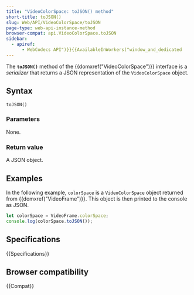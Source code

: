 ```yaml
---
title: "VideoColorSpace: toJSON() method"
short-title: toJSON()
slug: Web/API/VideoColorSpace/toJSON
page-type: web-api-instance-method
browser-compat: api.VideoColorSpace.toJSON
sidebar:
  - apiref:
      - WebCodecs API")}}{{AvailableInWorkers("window_and_dedicated
---
```


The **`toJSON()`** method of the {{domxref("VideoColorSpace")}} interface is a _serializer_ that returns a JSON representation of the `VideoColorSpace` object.

## Syntax

```js-nolint
toJSON()
```

### Parameters

None.

### Return value

A JSON object.

## Examples

In the following example, `colorSpace` is a `VideoColorSpace` object returned from {{domxref("VideoFrame")}}. This object is then printed to the console as JSON.

```js
let colorSpace = VideoFrame.colorSpace;
console.log(colorSpace.toJSON());
```

## Specifications

{{Specifications}}

## Browser compatibility

{{Compat}}

